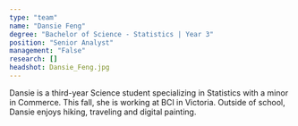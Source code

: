 ```yaml
---
type: "team"
name: "Dansie Feng"
degree: "Bachelor of Science - Statistics | Year 3"
position: "Senior Analyst"
management: "False"
research: []
headshot: Dansie_Feng.jpg
---
```


Dansie is a third-year Science student specializing in Statistics with a minor in Commerce. This fall, she is working at BCI in Victoria. Outside of school, Dansie enjoys hiking, traveling and digital painting.
